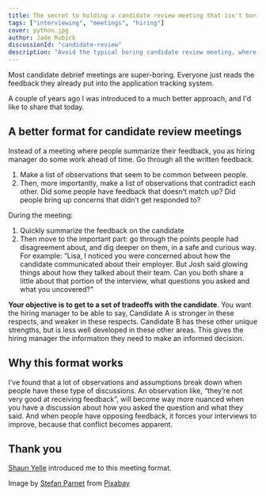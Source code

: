 ```yaml
---
title: The secret to holding a candidate review meeting that isn't boring as hell
tags: ["interviewing", "meetings", "hiring"]
cover: python.jpg
author: Jade Rubick
discussionId: "candidate-review"
description: "Avoid the typical boring candidate review meeting, where everyone summarizes their feedback. Instead, use this surprisingly effective approach!"
---
```


Most candidate debrief meetings are super-boring. Everyone just reads the feedback they already put into the application tracking system. 

A couple of years ago I was introduced to a much better approach, and I'd like to share that today.

<re-img src="python.jpg"></re-img>

## A better format for candidate review meetings

Instead of a meeting where people summarize their feedback, you as hiring manager do some work ahead of time. Go through all the written feedback.

1. Make a list of observations that seem to be common between people. 
2. Then, more importantly, make a list of observations that contradict each other. Did some people have feedback that doesn’t match up? Did people bring up concerns that didn’t get responded to?

During the meeting:

1. Quickly summarize the feedback on the candidate
2. Then move to the important part: go through the points people had disagreement about, and dig deeper on them, in a safe and curious way. For example: “Lisa, I noticed you were concerned about how the candidate communicated about their employer. But Josh said glowing things about how they talked about their team. Can you both share a little about that portion of the interview, what questions you asked and what you uncovered?”

**Your objective is to get to a set of tradeoffs with the candidate**. You want the hiring manager to be able to say, Candidate A is stronger in these respects, and weaker in these respects. Candidate B has these other unique strengths, but is less well developed in these other areas. This gives the hiring manager the information they need to make an informed decision.

## Why this format works

I’ve found that a lot of observations and assumptions break down when people have these type of discussions. An observation like, “they’re not very good at receiving feedback”, will become way more nuanced when you have a discussion about how you asked the question and what they said. And when people have opposing feedback, it forces your interviews to improve, because that conflict becomes apparent. 

## Thank you

[Shaun Yelle](https://www.linkedin.com/in/shaunyelle/) introduced me to this meeting format.

Image by <a href="https://pixabay.com/users/mufbatz3000-23589203/?utm_source=link-attribution&amp;utm_medium=referral&amp;utm_campaign=image&amp;utm_content=7134564">Stefan Parnet</a> from <a href="https://pixabay.com//?utm_source=link-attribution&amp;utm_medium=referral&amp;utm_campaign=image&amp;utm_content=7134564">Pixabay</a>